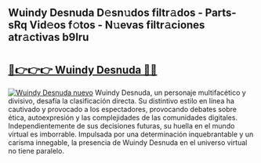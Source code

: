 ## Wuindy Desnuda D𝚎sn𝚞dos filtr𝚊dos - Parts-sRq Vid𝚎os f𝚘tos - N𝚞evas filtr𝚊ciones atr𝚊ctivas b9Iru

# <h2><a href="http://mb4moi.tromn.icu/?c=Wuindy+Desnuda">🔗👉👉👉 Wuindy Desnuda 🔗🔗</a></h2>

[![Wuindy Desnuda nuevo](https://i.imgur.com/pEAQMta.gif)](http://mb4moi.tromn.icu/?c=Wuindy+Desnuda)
Wuindy Desnuda, un personaje multifacético y divisivo, desafía la clasificación directa. Su distintivo estilo en línea ha cautivado y provocado a los espectadores, provocando debates sobre ética, autoexpresión y las complejidades de las comunidades digitales. Independientemente de sus decisiones futuras, su huella en el mundo virtual es imborrable. Impulsada por una determinación inquebrantable y un carisma innegable, la presencia de Wuindy Desnuda en el universo virtual no tiene paralelo.
